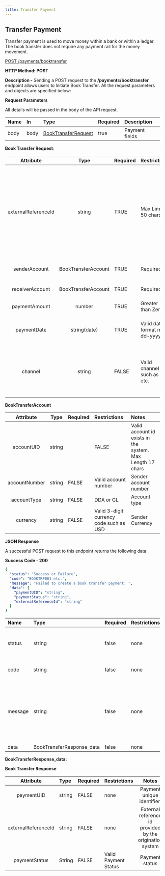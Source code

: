 ```yaml
---
title: Transfer Payment
---
```


## **Transfer Payment**
Transfer payment is used to move money within a bank or within a ledger. The book transfer does not require any payment rail for the money movement. 

[POST /payments/booktransfer](https://finzlyconnect-api-developer-portal.redoc.ly/openapi/paymentapi/operation/booktransfer/)

**HTTP Method: POST**

**Description -** Sending a POST request to the  **/payments/booktransfer** endpoint allows users to Initiate Book Transfer. All the request parameters and objects are specified below:

**Request Parameters**

All details will be passed in the body of the API request.

|**Name**|**In**|**Type**|**Required**|**Description**|
| :- | :- | :- | :- | :- |
|body|body|[BookTransferRequest](https://finzlyconnect-api-developer-portal.redoc.ly/openapi/paymentapi/operation/booktransfer/)|true|Payment fields|



 **Book Transfer Request**:

|**Attribute**|**Type**|**Required**|**Restrictions**|**Notes**|
| :-: | :-: | :- | :- | :- | 
|externalReferenceId|string|TRUE|Max Limit – 50 chars |Unique reference id from a system outside of finzly. The external reference id can be used by the finzly for the request tracing (if needed) |
|senderAccount|BookTransferAccount|TRUE|Required|Sender account details|
|receiverAccount|BookTransferAccount|TRUE|Required|Receiver account details|
|paymentAmount|number|TRUE|Greater than Zero |Payment amount|
|paymentDate|string(date)|TRUE|Valid date format mm-dd-yyyy|Payment date in mm-dd-yyyy format|
|channel|string|FALSE|Valid channel such as API etc.|Channel associated with the payment. If not provided it will default to API|

 **BookTransferAccount**

|**Attribute**|**Type**|**Required**|**Restrictions**|**Notes**|
| :-: | :-: | :- | :- | :- | 
|accountUID|string||FALSE|Valid account id exists in the system. Max Length 17 chars |Sender account unique identifier. If accountUID is provided then other attributes are not required such as accountNumber, accounttype, currency |
|accountNumber|string|FALSE| Valid account number |Sender account number|
|accountType|string|FALSE|DDA or GL|Account type|
|currency|string|FALSE|Valid 3-digit currency code such as USD |Sender Currency|

**JSON Response**

A successful POST request to this endpoint returns the following data

**Success Code - 200**

```yaml Before
{
  "status": "Success or Failure",
  "code": "BOOKTRF001 etc.",
  "message": "Failed to create a book transfer payment: ",
  "data": {
    "paymentUID": "string",
    "paymentStatus": "string",
    "externalReferenceId": "string"
  }
}
```
|**Name**|**Type**|**Required**|**Restrictions**|**Description**|
| :- | :- | :- | :- | :- |
|status|string|false|none|Status of the API request either it will be a success or a failure|
|code|string|false|none|Code associated with the error.|
|message|string|false|none|Error message corresponding to the error code indicating the issue in API call and an indication on how to resolve it.|
|data|BookTransferResponse_data|false|none|none|

**BookTransferResponse_data:**

**Book Transfer Response**

|**Attribute**|**Type**|**Required**|**Restrictions**|**Notes**|
| :-: | :- | :- | :- | :-: |
|paymentUID|string|FALSE|none|Payment unique identifier.|
|externalReferenceId|string|FALSE|none|External reference id provided by the origination system|
|paymentStatus|String|FALSE|Valid Payment Status|Payment status|


